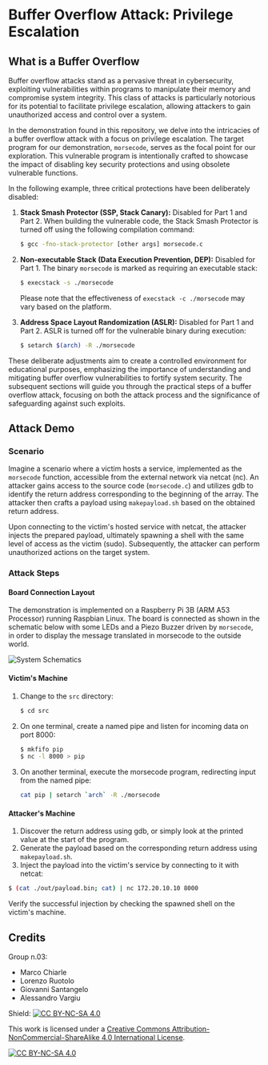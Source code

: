# Buffer Overflow Attack: Privilege Escalation

## What is a Buffer Overflow

Buffer overflow attacks stand as a pervasive threat in cybersecurity, exploiting vulnerabilities within programs to manipulate their memory and compromise system integrity. This class of attacks is particularly notorious for its potential to facilitate privilege escalation, allowing attackers to gain unauthorized access and control over a system.

In the demonstration found in this repository, we delve into the intricacies of a buffer overflow attack with a focus on privilege escalation. The target program for our demonstration, `morsecode`, serves as the focal point for our exploration. This vulnerable program is intentionally crafted to showcase the impact of disabling key security protections and using obsolete vulnerable functions.

In the following example, three critical protections have been deliberately disabled:
1. **Stack Smash Protector (SSP, Stack Canary):** Disabled for Part 1 and Part 2. When building the vulnerable code, the Stack Smash Protector is turned off using the following compilation command:

    ```bash
    $ gcc -fno-stack-protector [other args] morsecode.c
    ```

2. **Non-executable Stack (Data Execution Prevention, DEP):** Disabled for Part 1. The binary `morsecode` is marked as requiring an executable stack:

    ```bash
    $ execstack -s ./morsecode
    ```

    Please note that the effectiveness of `execstack -c ./morsecode` may vary based on the platform.

3. **Address Space Layout Randomization (ASLR):** Disabled for Part 1 and Part 2. ASLR is turned off for the vulnerable binary during execution:

    ```bash
    $ setarch $(arch) -R ./morsecode
    ```

These deliberate adjustments aim to create a controlled environment for educational purposes, emphasizing the importance of understanding and mitigating buffer overflow vulnerabilities to fortify system security. The subsequent sections will guide you through the practical steps of a buffer overflow attack, focusing on both the attack process and the significance of safeguarding against such exploits.


## Attack Demo
### Scenario

Imagine a scenario where a victim hosts a service, implemented as the `morsecode` function, accessible from the external network via netcat (nc). An attacker gains access to the source code (`morsecode.c`) and utilizes gdb to identify the return address corresponding to the beginning of the array. The attacker then crafts a payload using `makepayload.sh` based on the obtained return address.

Upon connecting to the victim's hosted service with netcat, the attacker injects the prepared payload, ultimately spawning a shell with the same level of access as the victim (sudo). Subsequently, the attacker can perform unauthorized actions on the target system.

### Attack Steps

#### Board Connection Layout

The demonstration is implemented on a Raspberry Pi 3B (ARM A53 Processor) running Raspbian Linux. The board is connected as shown in the schematic below with some LEDs and a Piezo Buzzer driven by `morsecode`, in order to display the message translated in morsecode to the outside world.

![System Schematics](./docs/schematic.png)

#### Victim's Machine

1. Change to the `src` directory:

    ```bash
    $ cd src
    ```

2. On one terminal, create a named pipe and listen for incoming data on port 8000:

    ```bash
    $ mkfifo pip
    $ nc -l 8000 > pip
    ```

3. On another terminal, execute the morsecode program, redirecting input from the named pipe:

    ```bash
    cat pip | setarch `arch` -R ./morsecode
    ```

#### Attacker's Machine

1. Discover the return address using gdb, or simply look at the printed value at the start of the program.
2. Generate the payload based on the corresponding return address using `makepayload.sh`.
3. Inject the payload into the victim's service by connecting to it with netcat:

  ```bash
  $ (cat ./out/payload.bin; cat) | nc 172.20.10.10 8000
  ```

Verify the successful injection by checking the spawned shell on the victim's machine.

## Credits
Group n.03:
- Marco Chiarle
- Lorenzo Ruotolo
- Giovanni Santangelo
- Alessandro Vargiu

Shield: [![CC BY-NC-SA 4.0][cc-by-nc-sa-shield]][cc-by-nc-sa]

This work is licensed under a
[Creative Commons Attribution-NonCommercial-ShareAlike 4.0 International License][cc-by-nc-sa].

[![CC BY-NC-SA 4.0][cc-by-nc-sa-image]][cc-by-nc-sa]

[cc-by-nc-sa]: http://creativecommons.org/licenses/by-nc-sa/4.0/
[cc-by-nc-sa-image]: https://licensebuttons.net/l/by-nc-sa/4.0/88x31.png
[cc-by-nc-sa-shield]: https://img.shields.io/badge/License-CC%20BY--NC--SA%204.0-lightgrey.svg